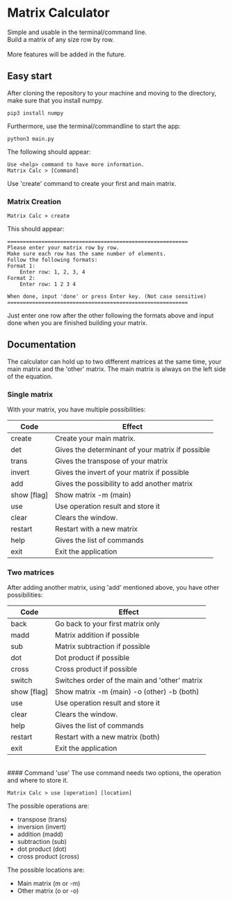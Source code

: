 # Matrix Calculator

Simple and usable in the terminal/command line.
<br/>
Build a matrix of any size row by row. <br/>
<br/>
More features will be added in the future.

## Easy start

After cloning the repository to your machine and moving to the directory, make sure that you install numpy.

```commandline
pip3 install numpy
```

Furthermore, use the terminal/commandline to start the app:

```commandline
python3 main.py
```

The following should appear:

```commandline
Use <help> command to have more information.
Matrix Calc > [Command]
```
Use 'create' command to create your first and main matrix.

### Matrix Creation
```commandline
Matrix Calc > create
```
This should appear:
```commandline
==========================================================
Please enter your matrix row by row.
Make sure each row has the same number of elements.
Follow the following formats:
Format 1:
	Enter row: 1, 2, 3, 4
Format 2:
	Enter row: 1 2 3 4
	
When done, input 'done' or press Enter key. (Not case sensitive)
==========================================================
```
Just enter one row after the other following the formats above and input done when you are finished building your matrix.

## Documentation

The calculator can hold up to two different matrices at the same time, your main matrix and the 'other' matrix.
The main matrix is always on the left side of the equation.

### Single matrix

With your matrix, you have multiple possibilities:

| Code        | Effect                                           |
|-------------|--------------------------------------------------|
| create      | Create your main matrix.                         |
| det         | Gives the determinant of your matrix if possible |
| trans       | Gives the transpose of your matrix               |
| invert      | Gives the invert of your matrix if possible      |
| add         | Gives the possibility to add another matrix      |
| show [flag] | Show matrix -m (main)                            |
| use         | Use operation result and store it                |
| clear       | Clears the window.                               |
| restart     | Restart with a new matrix                        |
| help        | Gives the list of commands                       |
| exit        | Exit the application                             |

### Two matrices

After adding another matrix, using 'add' mentioned above, you have other possibilities:

| Code        | Effect                                        |
|-------------|-----------------------------------------------|
| back        | Go back to your first matrix only             |
| madd        | Matrix addition if possible                   |
| sub         | Matrix subtraction if possible                |
| dot         | Dot product if possible                       |
| cross       | Cross product if possible                     |
| switch      | Switches order of the main and 'other' matrix |
| show [flag] | Show matrix -m (main) -o (other) -b (both)    |
| use         | Use operation result and store it             |
| clear       | Clears the window.                            |
| help        | Gives the list of commands                    |
| restart     | Restart with a new matrix (both)              |
| exit        | Exit the application                          |
<br>
#### Command 'use'  
The use command needs two options, the operation and where to store it.

```commandline
Matrix Calc > use [operation] [location]
```
The possible operations are:
- transpose (trans)
- inversion (invert)
- addition (madd)
- subtraction (sub)
- dot product (dot)
- cross product (cross)

The possible locations are:
- Main matrix (m or -m)
- Other matrix (o or -o)
